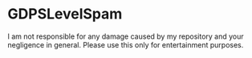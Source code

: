 # GDPSLevelSpam

I am not responsible for any damage caused by my repository and your negligence in general. Please use this only for entertainment purposes.

